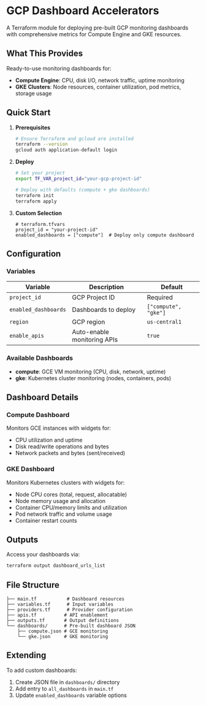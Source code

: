# GCP Dashboard Accelerators

A Terraform module for deploying pre-built GCP monitoring dashboards with comprehensive metrics for Compute Engine and GKE resources.

## What This Provides

Ready-to-use monitoring dashboards for:
- **Compute Engine**: CPU, disk I/O, network traffic, uptime monitoring
- **GKE Clusters**: Node resources, container utilization, pod metrics, storage usage

## Quick Start

1. **Prerequisites**
   ```bash
   # Ensure Terraform and gcloud are installed
   terraform --version
   gcloud auth application-default login
   ```

2. **Deploy**
   ```bash
   # Set your project
   export TF_VAR_project_id="your-gcp-project-id"
   
   # Deploy with defaults (compute + gke dashboards)
   terraform init
   terraform apply
   ```

3. **Custom Selection**
   ```hcl
   # terraform.tfvars
   project_id = "your-project-id"
   enabled_dashboards = ["compute"]  # Deploy only compute dashboard
   ```

## Configuration

### Variables

| Variable | Description | Default |
|----------|-------------|---------|
| `project_id` | GCP Project ID | Required |
| `enabled_dashboards` | Dashboards to deploy | `["compute", "gke"]` |
| `region` | GCP region | `us-central1` |
| `enable_apis` | Auto-enable monitoring APIs | `true` |

### Available Dashboards

- **compute**: GCE VM monitoring (CPU, disk, network, uptime)
- **gke**: Kubernetes cluster monitoring (nodes, containers, pods)

## Dashboard Details

### Compute Dashboard
Monitors GCE instances with widgets for:
- CPU utilization and uptime
- Disk read/write operations and bytes
- Network packets and bytes (sent/received)

### GKE Dashboard
Monitors Kubernetes clusters with widgets for:
- Node CPU cores (total, request, allocatable)
- Node memory usage and allocation
- Container CPU/memory limits and utilization
- Pod network traffic and volume usage
- Container restart counts

## Outputs

Access your dashboards via:
```bash
terraform output dashboard_urls_list
```

## File Structure
```
├── main.tf           # Dashboard resources
├── variables.tf      # Input variables
├── providers.tf      # Provider configuration
├── apis.tf          # API enablement
├── outputs.tf       # Output definitions
└── dashboards/      # Pre-built dashboard JSON
    ├── compute.json # GCE monitoring
    └── gke.json     # GKE monitoring
```

## Extending

To add custom dashboards:
1. Create JSON file in `dashboards/` directory
2. Add entry to `all_dashboards` in `main.tf`
3. Update `enabled_dashboards` variable options
